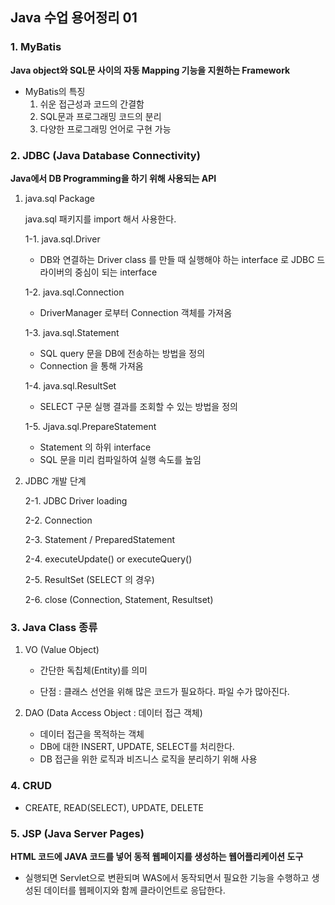  ## Java 수업 용어정리 01

### 1. MyBatis

**Java object와 SQL문 사이의 자동 Mapping 기능을 지원하는 Framework**

- MyBatis의 특징
  1. 쉬운 접근성과 코드의 간결함
  2. SQL문과 프로그래밍 코드의 분리
  3. 다양한 프로그래밍 언어로 구현 가능



### 2. JDBC (Java Database Connectivity)

**Java에서 DB Programming을 하기 위해 사용되는 API**

1. java.sql Package

   java.sql 패키지를 import 해서 사용한다.

   1-1. java.sql.Driver

   - DB와 연결하는 Driver class 를 만들 때 실행해야 하는 interface 로 JDBC 드라이버의 중심이 되는 interface

   1-2. java.sql.Connection

   - DriverManager 로부터 Connection 객체를 가져옴

   1-3. java.sql.Statement

   - SQL query 문을 DB에 전송하는 방법을 정의
   - Connection 을 통해 가져옴

   1-4. java.sql.ResultSet

   - SELECT 구문 실행 결과를 조회할 수 있는 방법을 정의

   1-5. Jjava.sql.PrepareStatement

   - Statement 의 하위 interface
   - SQL 문을 미리 컴파일하여 실행 속도를 높임

2. JDBC 개발 단계

   2-1. JDBC Driver loading

   2-2. Connection

   2-3. Statement / PreparedStatement

   2-4. executeUpdate() or executeQuery()

   2-5. ResultSet (SELECT 의 경우)

   2-6. close (Connection, Statement, Resultset)



### 3. Java Class 종류

1. VO (Value Object)

   - 간단한 독칩체(Entity)를 의미

   - 단점 : 클래스 선언을 위해 많은 코드가 필요하다. 파일 수가 많아진다.

2. DAO (Data Access Object : 데이터 접근 객체)
   - 데이터 접근을 목적하는 객체
   - DB에 대한 INSERT, UPDATE, SELECT를 처리한다.
   - DB 접근을 위한 로직과 비즈니스 로직을 분리하기 위해 사용



### 4. CRUD

- CREATE, READ(SELECT), UPDATE, DELETE



### 5. JSP (Java Server Pages)

**HTML 코드에 JAVA 코드를 넣어 동적 웹페이지를 생성하는 웹어플리케이션 도구**

- 실행되면 Servlet으로 변환되며 WAS에서 동작되면서 필요한 기능을 수행하고 생성된 데이터를 웹페이지와 함께 클라이언트로 응답한다.



